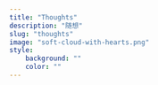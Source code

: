 ```yaml
---
title: "Thoughts"
description: "随想"
slug: "thoughts"
image: "soft-cloud-with-hearts.png"
style:
    background: ""
    color: ""
---
```

